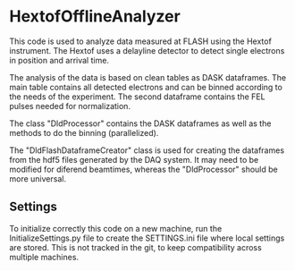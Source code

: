 # HextofOfflineAnalyzer
This code is used to analyze data measured at FLASH using the
Hextof instrument. The Hextof uses a delayline detector to detect
single electrons in position and arrival time.

The analysis of the data is based on clean tables as DASK dataframes.
The main table contains all detected electrons and can be binned
according to the needs of the experiment. The second dataframe contains
the FEL pulses needed for normalization.

The class "DldProcessor" contains the DASK dataframes as well as the
methods to do the binning (parallelized).

The "DldFlashDataframeCreator" class is used for creating the dataframes
from the hdf5 files generated by the DAQ system. It may need to be
modified for diferend beamtimes, whereas the "DldProcessor" should be
more universal.

Settings
-----------

To initialize correctly this code on a new machine, run the InitializeSettings.py
file to create the SETTINGS.ini file where local settings are stored.
This is not tracked in the git, to keep compatibility across multiple machines.


